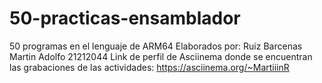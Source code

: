 # 50-practicas-ensamblador
50 programas en el lenguaje de ARM64
Elaborados por: Ruiz Barcenas Martin Adolfo 21212044
Link de perfil de Asciinema donde se encuentran las grabaciones de las actividades: https://asciinema.org/~MartiiinR
